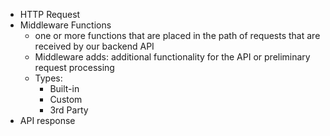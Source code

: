 - HTTP Request
- Middleware Functions
  - one or more functions that are placed in the path of requests that are received by our backend API
  - Middleware adds: additional functionality for the API or preliminary request processing
  - Types: 
    - Built-in
    - Custom
    - 3rd Party
- API response 